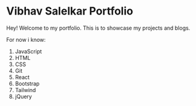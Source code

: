 # Vibhav Salelkar Portfolio

Hey! Welcome to my portfolio.
This is to showcase my projects and blogs.

For now i know:

1. JavaScript
2. HTML
3. CSS
4. Git
5. React
5. Bootstrap
6. Tailwind
7. jQuery
